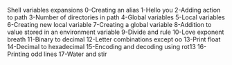 Shell variables expansions
0-Creating an alias
1-Hello you
2-Adding action to path
3-Number of directories in path
4-Global variables
5-Local variables
6-Creating new local variable
7-Creating a global variable
8-Addition to value stored in an environment variable
9-Divide and rule
10-Love exponent breath
11-Binary to decimal
12-Letter combinations except oo
13-Print float
14-Decimal to hexadecimal
15-Encoding and decoding using rot13
16-Printing odd lines
17-Water and stir
